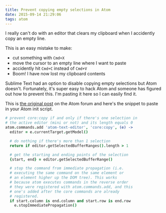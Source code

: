 ```yaml
---
title: Prevent copying empty selections in Atom
date: 2015-09-14 21:29:06
tags: atom
---
```


I really can't do with an editor that clears my clipboard when I accidently copy an empty line.

This is an easy mistake to make:

- cut something with `Cmd+X`
- move the cursor to an empty line where I want to paste
- accidently hit `Cmd+C` instead of `Cmd+V`
- Boom! I have now lost my clipboard contents

Sublime Text had an option to disable copying empty selections but Atom doesn't. Fortunately, it's super easy to hack Atom and someone has figured out how to prevent this. I'm pasting it here so I can easily find it.

This is [the original post](https://discuss.atom.io/t/resolved-avoid-copying-when-selection-is-empty/16397/4) on the Atom forum and here's the snippet to paste in your Atom init script.

```coffeescript
# prevent core:copy if and only if there's one selection in
# the active editor (mini or not) and its length equals 0
atom.commands.add 'atom-text-editor', 'core:copy', (e) ->
  editor = e.currentTarget.getModel()

  # do nothing if there's more than 1 selection
  return if editor.getSelectedBufferRanges().length > 1

  # get the starting and ending points of the selection
  {start, end} = editor.getSelectedBufferRange()

  # stop the command from immediate propagation (i.e.
  # executing the same command on the same element or
  # an element higher up the DOM tree). This works
  # because atom executes commands in the reverse order
  # they were registered with atom.commands.add, and this
  # one's added after the core commands are already
  # registered.
  if start.column is end.column and start.row is end.row
    e.stopImmediatePropagation()
```
